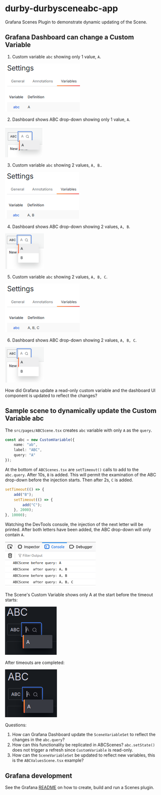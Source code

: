 # durby-durbysceneabc-app

Grafana Scenes Plugin to demonstrate dynamic updating of the Scene.

## Grafana Dashboard can change a Custom Variable

1. Custom variable `abc` showing only 1 value, `A`.

![A only](img/abc-00.png)

2. Dashboard shows ABC drop-down showing only 1 value, `A`.

![A only](img/abc-01.png)

3. Custom variable `abc` showing 2 values, `A, B`..

![A and B](img/abc-02.png)

4. Dashboard shows ABC drop-down showing 2 values, `A, B`.

![A and B](img/abc-03.png)

5. Custom variable `abc` showing 2 values, `A, B, C`.

![A and B](img/abc-04.png)

6. Dashboard shows ABC drop-down showing 2 values, `A, B, C`.

![A and B](img/abc-03.png)

How did Grafana update a read-only custom variable and the dashboard UI component is updated to reflect the changes?

## Sample scene to dynamically update the Custom Variable abc

The `src/pages/ABCScene.tsx` creates `abc` variable with only `A` as the `query`.

```typescript
const abc = new CustomVariable({
    name: "ab",
    label: "ABC",
    query: "A"
});
```

At the bottom of `ABCScenes.tsx` are `setTimeout()` calls to add to the `abc.query`. After 10s, `B` is added. This will permit the examination of the ABC drop-down before the injection starts. Then after 2s, `C` is added.

```javascript
setTimeout(() => {
    add("B");
    setTimeout(() => {
        add("C");
    }, 2000);
}, 10000);
```

Watching the DevTools console, the injection of the next letter will be printed. After both letters have been added, the ABC drop-down will only contain `A`.

![DevTools Console - Timeout](img/ABC-timeout-console.png)

The Scene's Custom Variable shows only A at the start before the timeout starts:

![Scene Custom Variable - only A at Start](img/ABC-OnlyA-Start.png)

After timeouts are completed:

![Scene Custom Variable - only A at Done](img/ABC-OnlyA-Done.png)

Questions:

1. How can Grafana Dashboard update the `SceneVariableSet` to reflect the changes in the `abc.query`?
2. How can this functionality be replicated in ABCScenes? `abc.setState()` does not trigger a refresh since `CustomVariable` is read-only.
3. How can the `SceneVariableSet` be updated to reflect new variables, this is the `ABCValuesScene.tsx` example?

## Grafana development

See the Grafana [README](README-Grafana.md) on how to create, build and run a Scenes plugin.
